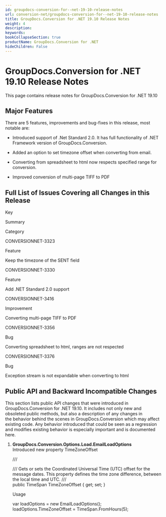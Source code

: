 ```yaml
---
id: groupdocs-conversion-for--net-19-10-release-notes
url: conversion-net/groupdocs-conversion-for--net-19-10-release-notes
title: GroupDocs.Conversion for .NET 19.10 Release Notes
weight: 4
description: 
keywords: 
bookCollapseSection: true
productName: GroupDocs.Conversion for .NET
hideChildren: False
---
```


# GroupDocs.Conversion for .NET 19.10 Release Notes


This page contains release notes for GroupDocs.Conversion for .NET 19.10

## Major Features

There are 5 features, improvements and bug-fixes in this release, most notable are:

*   Introduced support of .Net Standard 2.0. It has full functionality of .NET Framework version of GroupDocs.Conversion.
    
*   Added an option to set timezone offset when converting from email.
*   Converting from spreadsheet to html now respects specified range for conversion.
*   Improved conversion of multi-page TIFF to PDF

## Full List of Issues Covering all Changes in this Release

Key

Summary

Category

CONVERSIONNET-3323

Feature

Keep the timezone of the SENT field

CONVERSIONNET-3330

Feature

Add .NET Standard 2.0 support

CONVERSIONNET-3416

Improvement

Converting multi-page TIFF to PDF

CONVERSIONNET-3356

Bug

Converting spreadsheet to html, ranges are not respected

CONVERSIONNET-3376

Bug

Exception stream is not expandable when converting to html

## Public API and Backward Incompatible Changes

This section lists public API changes that were introduced in GroupDocs.Conversion for .NET 19.10. It includes not only new and obsoleted public methods, but also a description of any changes in the behavior behind the scenes in GroupDocs.Conversion which may affect existing code. Any behavior introduced that could be seen as a regression and modifies existing behavior is especially important and is documented here.

1.  **GroupDocs.Conversion.Options.Load.EmailLoadOptions**  
    Introduced new property TimeZoneOffset
    
    /// <summary>
    /// Gets or sets the Coordinated Universal Time (UTC) offset for the message dates. This property defines the time zone difference, between the local time and UTC.
    /// </summary>
    public TimeSpan TimeZoneOffset { get; set; }
    
    Usage
    
    var loadOptions = new EmailLoadOptions();
    loadOptions.TimeZoneOffset = TimeSpan.FromHours(5);
    

